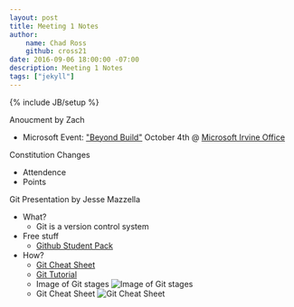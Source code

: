 ```yaml
---
layout: post
title: Meeting 1 Notes
author:
    name: Chad Ross
    github: cross21
date: 2016-09-06 18:00:00 -07:00
description: Meeting 1 Notes
tags: ["jekyll"]
---
```

{% include JB/setup %}


Anoucment by Zach

- Microsoft Event: ["Beyond Build"](https://www.microsoftevents.com/profile/form/index.cfm?PKformID=0x393947e8b7) October 4th @ [Microsoft Irvine Office](https://www.google.com/maps/place/Microsoft+Corporation/@33.6774888,-117.838591,15z/data=!4m5!3m4!1s0x0:0x7e5a49778d64e410!8m2!3d33.6774888!4d-117.838591)


Constitution Changes

- Attendence
- Points


Git Presentation by Jesse Mazzella

- What?
  - Git is a version control system
- Free stuff
  - [Github Student Pack](https://education.github.com/pack)
- How?
  - [Git Cheat Sheet](https://services.github.com/kit/downloads/github-git-cheat-sheet.pdf)
  - [Git Tutorial](https://github.com/SaddlebackCSS/Git_Tutorial)
  - Image of Git stages ![Image of Git stages](http://cdn.crunchify.com/wp-content/uploads/2013/08/Github-Stage-Option-on-File-Crunchify-Tips.png)
  - Git Cheat Sheet ![Git Cheat Sheet](https://zeroturnaround.com/wp-content/uploads/2016/05/Git-Cheat-Sheet-by-RebelLabs.png)
